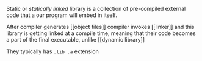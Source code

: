Static or *statically linked* library is a collection of pre-compiled external code that a our program will embed in itself.

After compiler generates [[object files]] compiler invokes [[linker]] and this library is getting linked at a compile time, meaning that their code becomes a part of the final executable, unlike [[dynamic library]]

They typically has `.lib .a` extension
